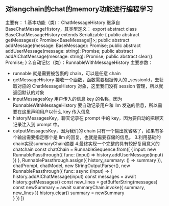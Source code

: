 ## 对langchain的chat的memory功能进行编程学习
主要有：
1.基本功能（类）：ChatMessageHistory
  继承自BaseChatMessageHistory，其类型定义：
  export abstract class BaseChatMessageHistory extends Serializable {
    public abstract getMessages(): Promise<BaseMessage[]>;
    public abstract addMessage(message: BaseMessage): Promise<void>;
    public abstract addUserMessage(message: string): Promise<void>;
    public abstract addAIChatMessage(message: string): Promise<void>;
    public abstract clear(): Promise<void>;
}
2.自动记忆（类）：RunnableWithMessageHistory
   主要参数：
  * runnable 就是需要被包裹的 chain，可以是任意 chain
  * getMessageHistory 接收一个函数，函数需要根据传入的 _sessionId，去获取对应的 ChatMessageHistory 对象，这里我们没有 session 管理，所以就返回默认的对象
  * inputMessagesKey 用户传入的信息 key 的名称，因为 RunnableWithMessageHistory 要自动记录用户和 llm 发送的信息，所以需要在这里声明用户以什么 key 传入信息
  * historyMessagesKey，聊天记录在 prompt 中的 key，因为要自动的把聊天记录注入到 prompt 中。
  * outputMessagesKey，因为我们的 chain 只有一个输出就省略了，如果有多个输出需要指定哪个是 llm 的回复，也就是需要存储的信息。
3.利用基础的chain实现summaryChain摘要
4.最终实现一个完整的具有较好复用意义的chatchain
const chatChain = RunnableSequence.from([
    {
        input: new RunnablePassthrough({
             func: (input) => history.addUserMessage(input)
        })
    },
    RunnablePassthrough.assign({
        history_summary: () => summary
    }),
    chatPrompt,
    chatModel,
    new StringOutputParser(),
    new RunnablePassthrough({
        func: async (input) => {
            history.addAIChatMessage(input)
            const messages = await history.getMessages()
            const new_lines = getBufferString(messages)
            const newSummary = await summaryChain.invoke({
                summary,
                new_lines
            })
            history.clear()
            summary = newSummary      
        }
    })
])
